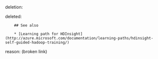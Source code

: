 deletion:

deleted:

		## See also
		
		* [Learning path for HDInsight](http://azure.microsoft.com/documentation/learning-paths/hdinsight-self-guided-hadoop-training/)

reason: (broken link)


